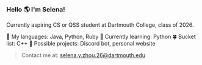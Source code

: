 ### Hello 🌎 I'm Selena!

Currently aspiring CS or QSS student at Dartmouth College, class of 2026.

🌲 My languages: Java, Python, Ruby
🌱 Currently learning: Python
🍀 Bucket list: C++
🌷 Possible projects: Discord bot, personal website

> Contact me at: selena.y.zhou.26@dartmouth.edu
